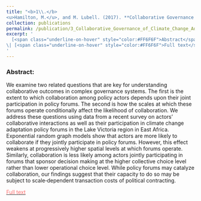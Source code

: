 ```yaml
---
title: "<b>1\\.</b> 
<u>Hamilton, M.</u>, and M. Lubell. (2017). **Collaborative Governance of Climate Change Adaptation Across Spatial and Institutional Scales.** Policy Studies Journal."
collection: publications
permalink: /publication/3_Collaborative_Governance_of_Climate_Change_Adaptation
excerpt: '
  [<span class="underline-on-hover" style="color:#FF6F6F">Abstract</span>](../publication/3_Collaborative_Governance_of_Climate_Change_Adaptation)
\| [<span class="underline-on-hover" style="color:#FF6F6F">Full text</span>](https://github.com/matthewlhamilton/matthewlhamilton.github.io/raw/master/images/Hamilton%20and%20Lubell-2018-Policy_Studies_Journal.pdf)
'
---
```


### Abstract:

<p>
We examine two related questions that are key for understanding collaborative outcomes in complex governance systems. The first is the extent to which collaboration among policy actors depends upon their joint participation in policy forums. The second is how the scales at which these forums operate conditionally affect the likelihood of collaboration. We address these questions using data from a recent survey on actors’ collaborative interactions as well as their participation in climate change adaptation policy forums in the Lake Victoria region in East Africa. Exponential random graph models show that actors are more likely to collaborate if they jointly participate in policy forums. However, this effect weakens at progressively higher spatial levels at which forums operate. Similarly, collaboration is less likely among actors jointly participating in forums that sponsor decision making at the higher collective choice level rather than lower operational choice level. While policy forums may catalyze collaboration, our findings suggest that their capacity to do so may be subject to scale‐dependent transaction costs of political contracting.
</p>

[<span class="underline-on-hover" style="color:#FF6F6F">Full text</span>](https://github.com/matthewlhamilton/matthewlhamilton.github.io/raw/master/images/Hamilton%20and%20Lubell-2018-Policy_Studies_Journal.pdf)
